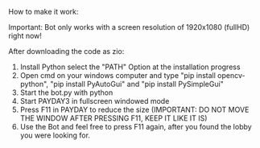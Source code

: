 How to make it work:

Important: Bot only works with a screen resolution of 1920x1080 (fullHD) right now!

After downloading the code as zio:

1. Install Python select the "PATH" Option at the installation progress
2. Open cmd on your windows computer and type "pip install opencv-python", "pip install PyAutoGui" and "pip install PySimpleGui"
3. Start the bot.py with python
4. Start PAYDAY3 in fullscreen windowed mode
5. Press F11 in PAYDAY to reduce the size (IMPORTANT: DO NOT MOVE THE WINDOW AFTER PRESSING F11, KEEP IT LIKE IT IS)
6. Use the Bot and feel free to press F11 again, after you found the lobby you were looking for.
